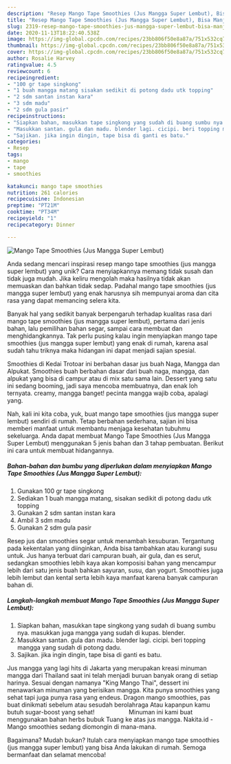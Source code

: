 ```yaml
---
description: "Resep Mango Tape Smoothies (Jus Mangga Super Lembut), Bisa Manjain Lidah"
title: "Resep Mango Tape Smoothies (Jus Mangga Super Lembut), Bisa Manjain Lidah"
slug: 2319-resep-mango-tape-smoothies-jus-mangga-super-lembut-bisa-manjain-lidah
date: 2020-11-13T18:22:40.538Z
image: https://img-global.cpcdn.com/recipes/23bb806f50e8a87a/751x532cq70/mango-tape-smoothies-jus-mangga-super-lembut-foto-resep-utama.jpg
thumbnail: https://img-global.cpcdn.com/recipes/23bb806f50e8a87a/751x532cq70/mango-tape-smoothies-jus-mangga-super-lembut-foto-resep-utama.jpg
cover: https://img-global.cpcdn.com/recipes/23bb806f50e8a87a/751x532cq70/mango-tape-smoothies-jus-mangga-super-lembut-foto-resep-utama.jpg
author: Rosalie Harvey
ratingvalue: 4.5
reviewcount: 6
recipeingredient:
- "100 gr tape singkong"
- "1 buah mangga matang sisakan sedikit di potong dadu utk topping"
- "2 sdm santan instan kara"
- "3 sdm madu"
- "2 sdm gula pasir"
recipeinstructions:
- "Siapkan bahan, masukkan tape singkong yang sudah di buang sumbu nya. masukkan juga mangga yang sudah di kupas. blender."
- "Masukkan santan. gula dan madu. blender lagi. cicipi. beri topping mangga yang sudah di potong dadu."
- "Sajikan. jika ingin dingin, tape bisa di ganti es batu."
categories:
- Resep
tags:
- mango
- tape
- smoothies

katakunci: mango tape smoothies 
nutrition: 261 calories
recipecuisine: Indonesian
preptime: "PT21M"
cooktime: "PT34M"
recipeyield: "1"
recipecategory: Dinner

---
```



![Mango Tape Smoothies (Jus Mangga Super Lembut)](https://img-global.cpcdn.com/recipes/23bb806f50e8a87a/751x532cq70/mango-tape-smoothies-jus-mangga-super-lembut-foto-resep-utama.jpg)

Anda sedang mencari inspirasi resep mango tape smoothies (jus mangga super lembut) yang unik? Cara menyiapkannya memang tidak susah dan tidak juga mudah. Jika keliru mengolah maka hasilnya tidak akan memuaskan dan bahkan tidak sedap. Padahal mango tape smoothies (jus mangga super lembut) yang enak harusnya sih mempunyai aroma dan cita rasa yang dapat memancing selera kita.

Banyak hal yang sedikit banyak berpengaruh terhadap kualitas rasa dari mango tape smoothies (jus mangga super lembut), pertama dari jenis bahan, lalu pemilihan bahan segar, sampai cara membuat dan menghidangkannya. Tak perlu pusing kalau ingin menyiapkan mango tape smoothies (jus mangga super lembut) yang enak di rumah, karena asal sudah tahu triknya maka hidangan ini dapat menjadi sajian spesial.

Smoothies di Kedai Trotoar ini berbahan dasar jus buah Naga, Mangga dan Alpukat. Smoothies buah berbahan dasar dari buah naga, mangga, dan alpukat yang bisa di campur atau di mix satu sama lain. Dessert yang satu ini sedang booming, jadi saya mencoba membuatnya, dan enak loh ternyata. creamy, mangga banget! pecinta mangga wajib coba, apalagi yang.


Nah, kali ini kita coba, yuk, buat mango tape smoothies (jus mangga super lembut) sendiri di rumah. Tetap berbahan sederhana, sajian ini bisa memberi manfaat untuk membantu menjaga kesehatan tubuhmu sekeluarga. Anda dapat membuat Mango Tape Smoothies (Jus Mangga Super Lembut) menggunakan 5 jenis bahan dan 3 tahap pembuatan. Berikut ini cara untuk membuat hidangannya.

<!--inarticleads1-->

##### Bahan-bahan dan bumbu yang diperlukan dalam menyiapkan Mango Tape Smoothies (Jus Mangga Super Lembut):

1. Gunakan 100 gr tape singkong
1. Sediakan 1 buah mangga matang, sisakan sedikit di potong dadu utk topping
1. Gunakan 2 sdm santan instan kara
1. Ambil 3 sdm madu
1. Gunakan 2 sdm gula pasir


Resep jus dan smoothies segar untuk menambah kesuburan. Tergantung pada kekentalan yang diinginkan, Anda bisa tambahkan atau kurangi susu untuk. Jus hanya terbuat dari campuran buah, air gula, dan es serut, sedangkan smoothies lebih kaya akan komposisi bahan yang mencampur lebih dari satu jenis buah bahkan sayuran, susu, dan yogurt. Smoothies juga lebih lembut dan kental serta lebih kaya manfaat karena banyak campuran bahan di. 

<!--inarticleads2-->

##### Langkah-langkah membuat Mango Tape Smoothies (Jus Mangga Super Lembut):

1. Siapkan bahan, masukkan tape singkong yang sudah di buang sumbu nya. masukkan juga mangga yang sudah di kupas. blender.
1. Masukkan santan. gula dan madu. blender lagi. cicipi. beri topping mangga yang sudah di potong dadu.
1. Sajikan. jika ingin dingin, tape bisa di ganti es batu.


Jus mangga yang lagi hits di Jakarta yang merupakan kreasi minuman mangga dari Thailand saat ini telah menjadi buruan banyak orang di setiap harinya. Sesuai dengan namanya &#34;King Mango Thai&#34;, dessert ini menawarkan minuman yang berisikan mangga. Kita punya smoothies yang sehat tapi juga punya rasa yang endeus. Dragon mango smoothies, pas buat dinikmati sebelum atau sesudah berolahraga Atau kapanpun kamu butuh sugar-boost yang sehat! ⠀⠀⠀⠀⠀⠀⠀ Minuman ini kami buat menggunakan bahan herbs bubuk Tuang ke atas jus mangga. Nakita.id - Mango smoothies sedang diomongin di mana-mana. 

Bagaimana? Mudah bukan? Itulah cara menyiapkan mango tape smoothies (jus mangga super lembut) yang bisa Anda lakukan di rumah. Semoga bermanfaat dan selamat mencoba!
